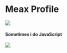 # Meax Profile
<img src="https://github-readme-stats.vercel.app/api?username=xMeax&count_private=true&show_icons=true&theme=radical">

#### Sometimes i do JavaScript
<a href="#">
    <img src="https://github-readme-stats.vercel.app/api/top-langs/?username=xMeax">
</a>
<!-- <a href="#">
    <img src="https://github-readme-stats.vercel.app/api/wakatime?username=xMeax">
</a> -->